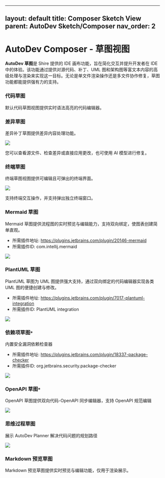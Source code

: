 

---
layout: default
title: Composer Sketch View
parent: AutoDev Sketch/Composer
nav_order: 2
---

# AutoDev Composer - 草图视图

**AutoDev 草图**是 Shire 提供的 IDE 画布功能，旨在简化交互并提升开发者在 IDE 中的体验。该功能通过提供对源代码、补丁、UML 图和架构图等富文本内容的高级处理与渲染来实现这一目标。无论是单文件渲染操作还是多文件协作修复，草图功能都能提供强有力的支持。

### 代码草图

默认代码草图视图提供实时语法高亮的代码编辑器。

### **差异草图**

差异补丁草图提供差异内容处理功能。

![](https://shire.run/images/shire-sketch-diff.png)

您可以查看源文件、检查差异或直接应用更改，也可使用 AI 模型进行修复。

### **终端草图**

终端草图视图提供可编辑且可弹出的终端界面。

![](https://shire.run/images/shire-sketch-terminal.png)

支持终端交互操作，并支持弹出独立终端窗口。

### **Mermaid 草图**

Mermaid 草图提供流程图的实时预览与编辑能力，支持双向绑定，使图表创建简单直观。

- 所需插件地址: https://plugins.jetbrains.com/plugin/20146-mermaid
- 所需插件ID: com.intellij.mermaid

![](https://shire.run/images/shire-sketch-mermaid.png)

### **PlantUML 草图**

PlantUML 草图为 UML 图提供强大支持，通过双向绑定的代码编辑器实现各类 UML 图的便捷创建与修改。

- 所需插件地址: https://plugins.jetbrains.com/plugin/7017-plantuml-integration
- 所需插件ID: PlantUML integration

![](https://shire.run/images/shire-sketch-plantuml.png)

### **依赖项草图`*`**

内置安全漏洞依赖检查器        

- 所需插件地址: https://plugins.jetbrains.com/plugin/18337-package-checker
- 所需插件ID: org.jetbrains.security.package-checker

![](https://unitmesh.cc/auto-dev/sketch-security-dependency.png)

### **OpenAPI 草图`*`**

OpenAPI 草图提供双向代码-OpenAPI 同步编辑器，支持 OpenAPI 规范编辑

![](https://unitmesh.cc/auto-dev/sketch-openapi.png)

### **思维过程草图**

展示 AutoDev Planner 解决代码问题的规划路径                                                

![](https://unitmesh.cc/auto-dev/autodev-plan-sketch.png)

### **Markdown 预览草图**

Markdown 预览草图提供实时预览与编辑功能，仅用于渲染展示。